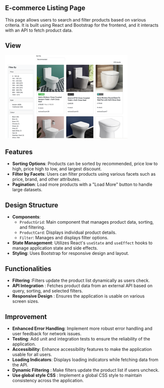 ## E-commerce Listing Page

This page allows users to search and filter products based on various criteria. It is built using React and Bootstrap for the frontend, and it interacts with an API to fetch product data.

## View

<img src="./src/assets/pic-1.png" width="400" >

## Features

- **Sorting Options**: Products can be sorted by recommended, price low to high, price high to low, and largest discount.
- **Filter by Facets**: Users can filter products using various facets such as price, brand, and other attributes.
- **Pagination**: Load more products with a "Load More" button to handle large datasets.

## Design Structure

- **Components**:
  - `ProductGrid`: Main component that manages product data, sorting, and filtering.
  - `ProductCard`: Displays individual product details.
  - `Filter`: Manages and displays filter options.
- **State Management**: Utilizes React's `useState` and `useEffect` hooks to manage application state and side effects.
- **Styling**: Uses Bootstrap for responsive design and layout.

## Functionalities

- **Filtering** :Filters update the product list dynamically as users check.
- **API Integration** : Fetches product data from an external API based on query, sorting, and selected filters.
- **Responsive Design** : Ensures the application is usable on various screen sizes.

## Improvement

- **Enhanced Error Handling**: Implement more robust error handling and user feedback for network issues.
- **Testing**: Add unit and integration tests to ensure the reliability of the application.
- **Accessibility**: Enhance accessibility features to make the application usable for all users.
- **Loading Indicators**: Displays loading indicators while fetching data from the API.
- **Dynamic Filtering** : Make filters update the product list if users uncheck.
- **Use global style CSS** : Implement a global CSS style to maintain consistency across the application.

